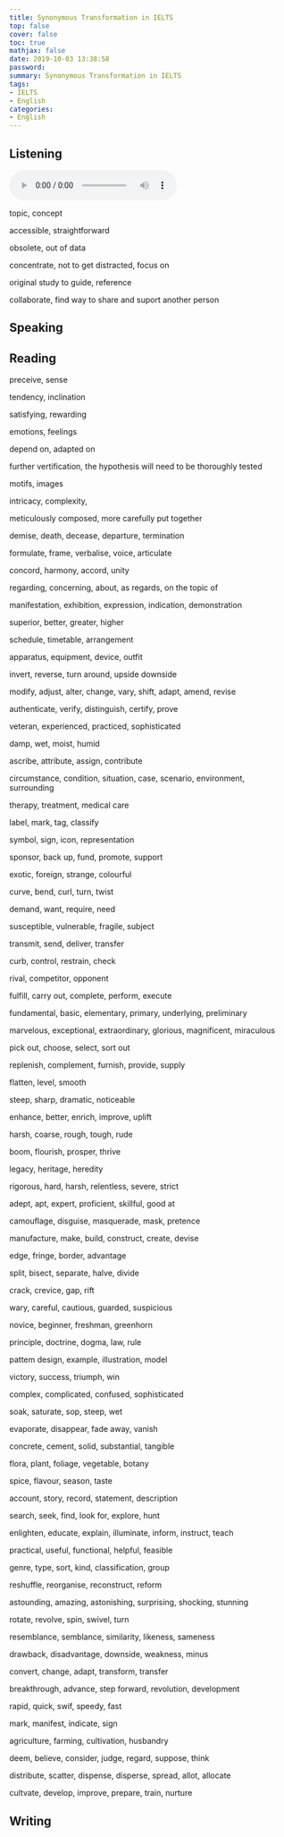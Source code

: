 ```yaml
---
title: Synonymous Transformation in IELTS
top: false
cover: false
toc: true
mathjax: false
date: 2019-10-03 13:38:58
password:
summary: Synonymous Transformation in IELTS
tags:
- IELTS
- English
categories:
- English
---
```


## Listening


<audio controls="controls" preload="auto"><br><source src="https://dn-shimo-attachment.qbox.me/rE83hacQzf8yWB8r/Test_4_Section_3.mp3" type="audio/mpeg"><br></audio>



topic, concept

accessible, straightforward

obsolete, out of data

concentrate, not to get distracted, focus on

original study to guide, reference

collaborate, find way to share and suport another person

## Speaking


## Reading

preceive, sense

tendency, inclination

satisfying, rewarding

emotions, feelings

depend on, adapted on

further vertification, the hypothesis will need to be thoroughly tested

motifs, images

intricacy, complexity,

meticulously composed, more carefully put together

demise, death, decease, departure, termination

formulate, frame, verbalise, voice, articulate

concord, harmony, accord, unity

regarding, concerning, about, as regards, on the topic of

manifestation, exhibition, expression, indication, demonstration

superior, better, greater, higher

schedule, timetable, arrangement

apparatus, equipment, device, outfit

invert, reverse, turn around, upside downside

modify, adjust, alter, change, vary, shift, adapt, amend, revise

authenticate, verify, distinguish, certify, prove

veteran, experienced, practiced, sophisticated

damp, wet, moist, humid

ascribe, attribute, assign, contribute

circumstance, condition, situation, case, scenario, environment, surrounding

therapy, treatment, medical care

label, mark, tag, classify

symbol, sign, icon, representation

sponsor, back up, fund, promote, support

exotic, foreign, strange, colourful

curve, bend, curl, turn, twist

demand, want, require, need

susceptible, vulnerable, fragile, subject

transmit, send, deliver, transfer

curb, control, restrain, check

rival, competitor, opponent

fulfill, carry out, complete, perform, execute

fundamental, basic, elementary, primary, underlying, preliminary

marvelous, exceptional, extraordinary, glorious, magnificent, miraculous

pick out, choose, select, sort out

replenish, complement, furnish, provide, supply

flatten, level, smooth

steep, sharp, dramatic, noticeable

enhance, better, enrich, improve, uplift

harsh, coarse, rough, tough, rude

boom, flourish, prosper, thrive

legacy, heritage, heredity

rigorous, hard, harsh, relentless, severe, strict

adept, apt, expert, proficient, skillful, good at

camouflage, disguise, masquerade, mask, pretence

manufacture, make, build, construct, create, devise  

edge, fringe, border, advantage  

split, bisect, separate, halve, divide  

crack, crevice, gap, rift  

wary, careful, cautious, guarded, suspicious  

novice, beginner, freshman, greenhorn

principle, doctrine, dogma, law, rule

pattem  design, example, illustration, model

victory, success, triumph, win

complex, complicated, confused, sophisticated

soak, saturate, sop, steep, wet

evaporate, disappear, fade away, vanish

concrete, cement, solid, substantial, tangible

flora, plant, foliage, vegetable, botany

spice, flavour, season, taste

account, story, record, statement, description

search, seek, find, look for, explore, hunt

enlighten, educate, explain, illuminate, inform, instruct, teach

practical, useful, functional, helpful, feasible

genre, type, sort, kind, classification, group

reshuffle, reorganise, reconstruct, reform

astounding, amazing, astonishing, surprising, shocking, stunning

rotate, revolve, spin, swivel, turn

resemblance, semblance, similarity, likeness, sameness

drawback, disadvantage, downside, weakness, minus

convert, change, adapt, transform, transfer

breakthrough, advance, step forward, revolution, development

rapid, quick, swif, speedy, fast

mark, manifest, indicate, sign

agriculture, farming, cultivation, husbandry

deem, believe, consider, judge, regard, suppose, think

distribute, scatter, dispense, disperse, spread, allot, allocate

cultvate, develop, improve, prepare, train, nurture

## Writing
